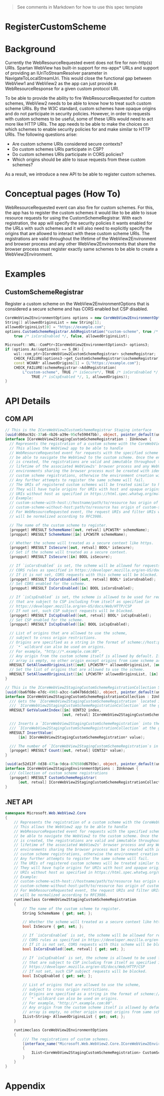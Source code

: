 <!-- 
    Before submitting, delete all "<!-- TEMPLATE" marked comments in this file,
    and the following quote banner:
-->
> See comments in Markdown for how to use this spec template

<!-- TEMPLATE
    The purpose of this spec is to describe new APIs, in a way
    that will transfer to docs.microsoft.com (https://docs.microsoft.com/en-us/microsoft-edge/webview2/).

    There are two audiences for the spec. The first are people that want to evaluate and
    give feedback on the API, as part of the submission process.
    So the second audience is everyone that reads there to learn how and why to use this API.
    Some of this text also shows up in Visual Studio Intellisense.
    When the PR is complete, the content within the 'Conceptual Pages' section of the review spec will be incorporated into the public documentation at
    http://docs.microsoft.com (DMC).

    For example, much of the examples and descriptions in the `RadialGradientBrush` API spec
    (https://github.com/microsoft/microsoft-ui-xaml-specs/blob/master/active/RadialGradientBrush/RadialGradientBrush.md)
    were carried over to the public API page on DMC
    (https://docs.microsoft.com/windows/winui/api/microsoft.ui.xaml.media.radialgradientbrush?view=winui-2.5)

    Once the API is on DMC, that becomes the official copy, and this spec becomes an archive.
    For example if the description is updated, that only needs to happen on DMC and needn't
    be duplicated here.

    Examples:
    * New set of classes and APIs (Custom Downloads):
      https://github.com/MicrosoftEdge/WebView2Feedback/blob/master/specs/CustomDownload.md
    * New member on an existing class (BackgroundColor):
      https://github.com/MicrosoftEdge/WebView2Feedback/blob/master/specs/BackgroundColor.md

    Style guide:
    * Use second person; speak to the developer who will be learning/using this API.
    (For example "you use this to..." rather than "the developer uses this to...")
    * Use hard returns to keep the page width within ~100 columns.
    (Otherwise it's more difficult to leave comments in a GitHub PR.)
    * Talk about an API's behavior, not its implementation.
    (Speak to the developer using this API, not to the team implementing it.)
    * A picture is worth a thousand words.
    * An example is worth a million words.
    * Keep examples realistic but simple; don't add unrelated complications.
    (An example that passes a stream needn't show the process of launching the File-Open dialog.)
    * Use GitHub flavored Markdown: https://guides.github.com/features/mastering-markdown/

-->

RegisterCustomScheme
===

# Background
<!-- TEMPLATE
    Use this section to provide background context for the new API(s)
    in this spec. Try to briefly provide enough information to be able to read
    the rest of the document.

    This section and the appendix are the only sections that likely
    do not get copied into any official documentation, they're just an aid
    to reading this spec. If you find useful information in the background
    or appendix consider moving it to documentation.
    
    If you're modifying an existing API, included a link here to the
    existing page(s) or spec documentation.

    For example, this section is a place to explain why you're adding this
    API rather than modifying an existing API.

    For example, this is a place to provide a brief explanation of some dependent
    area, just explanation enough to understand this new API, rather than telling
    the reader "go read 100 pages of background information posted at ...". 
-->
Currently the WebResourceRequested event does not fire for non-http(s) URIs. Spartan WebView has built-in support for ms-appx* URLs and support of providing an IUriToStreamResolver parameter in NavigateToLocalStreamUri. This would close the functional gap between WebView1 and WebView2 as the app can just provide a WebResourceResponse for a given custom protocol URI.

To be able to provide the ability to fire WebResourceRequested for custom schemes, WebView2 needs to be able to know how to treat such custom scheme URIs. By the W3C standard, custom schemes have opaque origins and do not participate in security policies. However, in order to requests with custom schemes to be useful, some of these URIs would need to act more like HTTP URIs. The app needs to be able to make the choices on which schemes to enable security policies for and make similar to HTTP URIs. The following questions arise:

- Are custom scheme URIs considered secure contexts?
- Do custom schemes URIs participate in CSP?
- Do custom schemes URIs participate in CORS policies?
- Which origins should be able to issue requests from these custom schemes?

As a result, we introduce a new API to be able to register custom schemes.

# Conceptual pages (How To)

WebResourceRequested event can also fire for custom schemes. For this, the app has to register the custom schemes it would like to be able to issue resource requests for using the CustomSchemeRegistrar. With each registration, the app will specify the security policies it wants enabled for the URLs with such schemes and it will also need to explicitly specify the origins that are allowed to interact with these custom scheme URIs.  The registrations are valid throughout the lifetime of the WebView2Environment and browser process and any other WebView2Environments that share the browser process must register exactly same schemes to be able to create a WebView2Environment.

# Examples

## CustomSchemeRegistrar

Register a custom scheme on the WebView2EnvironmentOptions that is considered a secure scheme and has CORS enabled but CSP disabled.
``` c#
CoreWebView2EnvironmentOptions options = new CoreWebView2EnvironmentOptions();
String[] allowedOriginsList = new String[1];
allowedOriginsList[0] = "https://example.com";
options.CustomSchemeRegistrar.AddRegistration("custom-scheme", true /* isSecure*/,
    true /* isCorsEnabled */, false, allowedOriginsList);
```

``` cpp
Microsoft::WRL::ComPtr<ICoreWebView2EnvironmentOptions3> options3;
if (options.As(&options3) == S_OK) {
    wil::com_ptr<ICoreWebView2CustomSchemeRegistrar> schemeRegistrar;
    CHECK_FAILURE(options3->get_CustomSchemeRegistrar(&schemeRegistrar));
    const WCHAR* allowedOrigins[1] = {L"https://example.com"};
    CHECK_FAILURE(schemeRegistrar->AddRegistration(
        L"custom-scheme", TRUE /* isSecure*/, TRUE /* isCorsEnabled */,
            TRUE /* isCspEnabled */, 1, allowedOrigins));
}
```

# API Details

## COM API

```c#
// This is the ICoreWebView2CustomSchemeRegistrar Staging interface
[uuid(d60ac92c-37a6-4b26-a39e-95cfe59047bb), object, pointer_default(unique)]
interface ICoreWebView2StagingCustomSchemeRegistration : IUnknown {
  // Represents the registration of a custom scheme with the CoreWebView2Environment.
  // This allows the WebView2 app to be able to handle
  // WebResourceRequested event for requests with the specified scheme and
  // be able to navigate the WebView2 to the custom scheme. Once the environment
  // is created, the registrations are valid and immutable throughout the
  // lifetime of the associated WebView2s' browser process and any WebView2
  // environments sharing the browser process must be created with identical
  // custom scheme registrations, otherwise the environment creation will fail.
  // Any further attempts to register the same scheme will fail.
  // The URIs of registered custom schemes will be treated similar to http URIs for their origins.
  // They will have tuple origins for URIs with host and opaque origins for
  // URIs without host as specified in https://html.spec.whatwg.org/multipage/origin.html
  // Example:
  // custom-scheme-with-host://hostname/path/to/resource has origin of custom-scheme-with-host://hostname
  // custom-scheme-without-host:path/to/resource has origin of custom-scheme-without-host:path/to/resource
  // For WebResourceRequested event, the request URIs and filter URIs with custom schemes
  // will be normalized according to RFC3986.

  // The name of the custom scheme to register.
  [propget] HRESULT SchemeName([out, retval] LPCWSTR* schemeName);
  [propput] HRESULT SchemeName([in] LPCWSTR schemeName);

  // Whether the scheme will treated as a secure context like https.
  [propget] HRESULT IsSecure([out, retval] BOOL* isSecure);
  // Set if the scheme will treated as a secure context.
  [propput] HRESULT IsSecure([in] BOOL isSecure);

  // If `isCorsEnabled` is set, the scheme will be allowed for requests subject to
  // CORS rules as specified in https://developer.mozilla.org/en-US/docs/Web/HTTP/CORS.
  // If it is not set, CORS requests with this scheme will be blocked.
  [propget] HRESULT IsCorsEnabled([out, retval] BOOL* isCorsEnabled);
  // Set CORS enabled for the scheme.
  [propput] HRESULT IsCorsEnabled([in] BOOL isCorsEnabled);

  // If `isCspEnabled` is set, the scheme is allowed to be used for requests
  // that are subject to CSP including from itself as specified in
  // https://developer.mozilla.org/en-US/docs/Web/HTTP/CSP
  // If not set, such CSP subject requests will be blocked.
  [propget] HRESULT IsCspEnabled([out, retval] BOOL* isCspEnabled);
  // Set CSP enabled for the scheme.
  [propput] HRESULT IsCspEnabled([in] BOOL isCspEnabled);

  // List of origins that are allowed to use the scheme,
  // subject to cross origin restrictions.
  // Origins are specified as a string in the format of scheme://host:port.
  // `*` wildcard can also be used on origins.
  // For example, "http://*.example.com:80".
  // Any origin from the custom scheme itself is allowed by default. If the
  // array is empty, no other origin except origins from same scheme are allowed.
  HRESULT GetAllowedOriginsList([out] LPCWSTR** allowedOriginsList, [out] UINT32* allowedOriginsListCount);
  // Set the list of origins that are allowed to use the scheme.
  HRESULT SetAllowedOriginsList([in] LPCWSTR* allowedOriginsList, [in] UINT32 allowedOriginsListCount);
}

// This is the ICoreWebView2StagingCustomSchemeRegistrationCollection Staging interface
[uuid(6ba6f68e-e7dc-4903-a3cc-6a047b6dcb61), object, pointer_default(unique)]
interface ICoreWebView2StagingCustomSchemeRegistrationCollection : IUnknown {
  /// Gets the `ICoreWebView2StagingCustomSchemeRegistration` located in the
  /// `ICoreWebView2StagingCustomSchemeRegistrationCollection` at the given index.
  HRESULT GetValueAtIndex([in] UINT32 index,
                          [out, retval] ICoreWebView2StagingCustomSchemeRegistration** registration);

  /// Inserts a `ICoreWebView2StagingCustomSchemeRegistration` into the
  /// `ICoreWebView2StagingCustomSchemeRegistrationCollection` at the given index.
  HRESULT InsertValue(
      [in] ICoreWebView2StagingCustomSchemeRegistration* value);

  /// The number of `ICoreWebView2StagingCustomSchemeRegistration`s in the collection.
  [propget] HRESULT Count([out, retval] UINT32* value);
}

[uuid(ac52d13f-0d38-475a-9dca-876580d6793e), object, pointer_default(unique)]
interface ICoreWebView2StagingEnvironmentOptions : IUnknown {
  /// Collection of custom scheme registrations
  [propget] HRESULT CustomSchemeRegistrar(
      [out, retval] ICoreWebView2StagingCustomSchemeRegistrationCollection** schemeRegistrar);
}
```

## .NET API
```c#
namespace Microsoft.Web.WebView2.Core
{
    // Represents the registration of a custom scheme with the CoreWebView2Environment.
    // This allows the WebView2 app to be able to handle
    // WebResourceRequested event for requests with the specified scheme and
    // be able to navigate the WebView2 to the custom scheme. Once the environment
    // is created, the registrations are valid and immutable throughout the
    // lifetime of the associated WebView2s' browser process and any WebView2
    // environments sharing the browser process must be created with identical
    // custom scheme registrations, otherwise the environment creation will fail.
    // Any further attempts to register the same scheme will fail.
    // The URIs of registered custom schemes will be treated similar to http URIs for their origins.
    // They will have tuple origins for URIs with host and opaque origins for
    // URIs without host as specified in https://html.spec.whatwg.org/multipage/origin.html
    // Example:
    // custom-scheme-with-host://hostname/path/to/resource has origin of custom-scheme-with-host://hostname
    // custom-scheme-without-host:path/to/resource has origin of custom-scheme-without-host:path/to/resource
    // For WebResourceRequested event, the request URIs and filter URIs with custom schemes
    // will be normalized according to RFC3986.
    runtimeclass CoreWebView2StagingCustomSchemeRegistration
    {
        // The name of the custom scheme to register.
        String SchemeName { get; set; };

        // Whether the scheme will treated as a secure context like https.
        bool IsSecure { get; set; };

        // If `isCorsEnabled` is set, the scheme will be allowed for requests subject to
        // CORS rules as specified in https://developer.mozilla.org/en-US/docs/Web/HTTP/CORS.
        // If it is not set, CORS requests with this scheme will be blocked.
        bool IsCorsEnabled([out, retval] { get; set; };

        // If `isCspEnabled` is set, the scheme is allowed to be used for requests
        // that are subject to CSP including from itself as specified in
        // https://developer.mozilla.org/en-US/docs/Web/HTTP/CSP
        // If not set, such CSP subject requests will be blocked.
        bool IsCspEnabled { get; set; };

        // List of origins that are allowed to use the scheme,
        // subject to cross origin restrictions.
        // Origins are specified as a string in the format of scheme://host:port.
        // `*` wildcard can also be used on origins.
        // For example, "http://*.example.com:80".
        // Any origin from the custom scheme itself is allowed by default. If the
        // array is empty, no other origin except origins from same scheme are allowed.
        IList<String> AllowedOriginsList { get; set; };
    }

    runtimeclass CoreWebView2EnvironmentOptions
    {
        /// The registrations of custom schemes.
        [interface_name("Microsoft.Web.WebView2.Core.ICoreWebView2EnvironmentOptions3")]
        {
            IList<CoreWebView2StagingCustomSchemeRegistration> CustomSchemeRegistrar { get; };
        }
    }
}
```

# Appendix
<!-- TEMPLATE
  Anything else that you want to write down about implementation notes and for posterity,
  but that isn't necessary to understand the purpose and usage of the API.
  
  This or the Background section are a good place to describe alternative designs
  and why they were rejected, any relevant implementation details, or links to other
  resources.
-->

